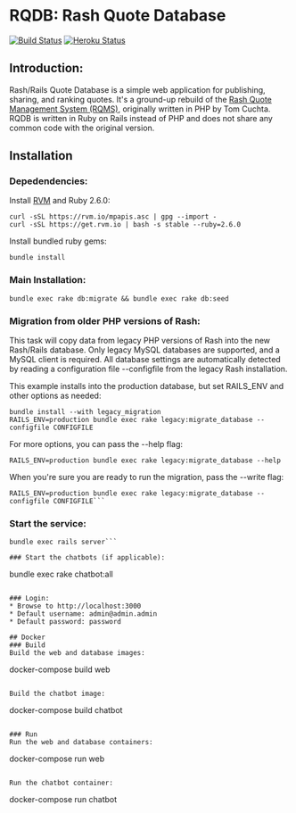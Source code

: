 # RQDB: Rash Quote Database
[![Build Status](https://travis-ci.org/bplunkert/rqdb.svg?branch=development)](https://travis-ci.org/bplunkert/rqdb)
[![Heroku Status](https://heroku-badge.herokuapp.com/?app=rqdb)](https://rqdb.herokuapp.com)

## Introduction:
Rash/Rails Quote Database is a simple web application for publishing, sharing, and ranking quotes. It's a ground-up rebuild of the [Rash Quote Management System (RQMS)](http://rqms.sourceforge.net), originally written in PHP by Tom Cuchta. RQDB is written in Ruby on Rails instead of PHP and does not share any common code with the original version.

## Installation
### Depedendencies:
Install [RVM](https://rvm.io) and Ruby 2.6.0:
```
curl -sSL https://rvm.io/mpapis.asc | gpg --import -
curl -sSL https://get.rvm.io | bash -s stable --ruby=2.6.0
```

Install bundled ruby gems:
```
bundle install
```

### Main Installation:
```
bundle exec rake db:migrate && bundle exec rake db:seed
```

### Migration from older PHP versions of Rash:
This task will copy data from legacy PHP versions of Rash into the new Rash/Rails database. Only legacy MySQL databases are supported, and a MySQL client is required. All database settings are automatically detected by reading a configuration file --configfile from the legacy Rash installation.

This example installs into the production database, but set RAILS_ENV and other options as needed:
```
bundle install --with legacy_migration
RAILS_ENV=production bundle exec rake legacy:migrate_database --configfile CONFIGFILE
```

For more options, you can pass the --help flag:
```
RAILS_ENV=production bundle exec rake legacy:migrate_database --help
```

When you're sure you are ready to run the migration, pass the --write flag:
```
RAILS_ENV=production bundle exec rake legacy:migrate_database --configfile CONFIGFILE```
```

### Start the service:
```
bundle exec rails server```

### Start the chatbots (if applicable):
```
bundle exec rake chatbot:all
```

### Login:
* Browse to http://localhost:3000
* Default username: admin@admin.admin
* Default password: password

## Docker
### Build
Build the web and database images:
```
docker-compose build web
```

Build the chatbot image:
```
docker-compose build chatbot
```

### Run
Run the web and database containers:
```
docker-compose run web
```

Run the chatbot container:
```
docker-compose run chatbot
```

